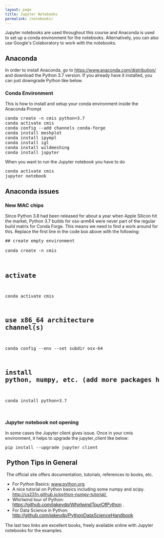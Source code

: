 ```yaml
---
layout: page
title: Jupyter Notebooks
permalink: /notebooks/
---
```



<p>Jupyter notebooks are used throughout this course and Anaconda is used to set up a conda environment for the notebooks. Alternatively, you can also use Google's Colaboratory to work with the notebooks.</p>
<h2>Anaconda</h2>
<p>In order to install Anaconda, go to <a href="https://www.anaconda.com/distribution/">https://www.anaconda.com/distribution/</a> and download the Python 3.7 version. If you already have it installed, you can just downgrade Python like below.</p>
<h3>Conda Environment</h3>
<p>This is how to install and setup your conda environment inside the Anaconda Prompt</p>
<pre>conda create -n cmis python=3.7<br />conda activate cmis<br />conda config --add channels conda-forge<br />conda install meshplot<br />conda install ipympl<br />conda install igl<br />conda install wildmeshing<br />conda install jupyter</pre>
<p>When you want to run the Jupyter notebook you have to do</p>
<pre>conda activate cmis<br />jupyter notebook</pre>
<h2>Anaconda issues</h2>
<h3>New MAC chips</h3>
Since Python 3.8 had been released for about a year when Apple Silicon hit the market, Python 3.7 builds for osx-arm64 were never part of the regular build matrix for Conda Forge. This means we need to find a work around for this. Replace the first line in the code box above with the following:
<pre>
## create empty environment <br />
conda create -n cmis <br />

## activate <br />
conda activate cmis <br />

## use x86_64 architecture channel(s) <br />
conda config --env --set subdir osx-64 <br />

## install python, numpy, etc. (add more packages here...) <br />
conda install python=3.7 <br />
</pre>
<h3>Jupyter notebook not opening</h3>
In some cases the Jupyter client gives issue. Once in your cmis environment, it helps to upgrade the jupyter_client like below:
<pre>
pip install --upgrade jupyter_client 
</pre>

<h2>&nbsp;Python Tips in General</h2>
<p>&nbsp;The official site offers documentation, tutorials, references to books, etc.</p>
<ul>
    <li>For Python Basics: <a href="http://www.python.org">www.python.org</a>.</li>
    <li>A nice tutorial on Python basics including some numpy and scipy. <a href="http://cs231n.github.io/python-numpy-tutorial/">http://cs231n.github.io/python-numpy-tutorial/&nbsp;</a></li>
    <li>Whirlwind tour of Python: <a style="font-family: sans-serif; font-size: 1rem;" href="https://github.com/jakevdp/WhirlwindTourOfPython">https://github.com/jakevdp/WhirlwindTourOfPython</a><span style="font-family: sans-serif; font-size: 1rem;"> .</span></li>
    <li>For Data Science in Python: <a style="font-family: sans-serif; font-size: 1rem;" href="http://github.com/jakevdp/PythonDataScienceHandbook">http://github.com/jakevdp/PythonDataScienceHandbook</a><span style="font-family: sans-serif; font-size: 1rem;">&nbsp;</span></li>
</ul>
<p>The last two links are excellent books, freely available online with Jupyter notebooks for the examples.</p>